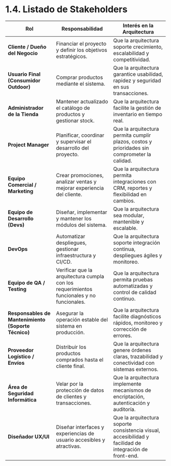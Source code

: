 # 1.4. Listado de Stakeholders

| **Rol**                                             | **Responsabilidad**                                                                       | **Interés en la Arquitectura**                                                                          |
| --------------------------------------------------- | ----------------------------------------------------------------------------------------- | ------------------------------------------------------------------------------------------------------- |
| **Cliente / Dueño del Negocio**                     | Financiar el proyecto y definir los objetivos estratégicos.                               | Que la arquitectura soporte crecimiento, escalabilidad y competitividad.                                |
| **Usuario Final (Consumidor Outdoor)**              | Comprar productos mediante el sistema.                                                    | Que la arquitectura garantice usabilidad, rapidez y seguridad en sus transacciones.                     |
| **Administrador de la Tienda**                      | Mantener actualizado el catálogo de productos y gestionar stock.                          | Que la arquitectura facilite la gestión de inventario en tiempo real.                                   |
| **Project Manager**                                 | Planificar, coordinar y supervisar el desarrollo del proyecto.                            | Que la arquitectura permita cumplir plazos, costos y prioridades sin comprometer la calidad.            |
| **Equipo Comercial / Marketing**                    | Crear promociones, analizar ventas y mejorar experiencia del cliente.                     | Que la arquitectura permita integraciones con CRM, reportes y flexibilidad en cambios.                  |
| **Equipo de Desarrollo (Devs)**                     | Diseñar, implementar y mantener los módulos del sistema.                                  | Que la arquitectura sea modular, mantenible y escalable.                                                |
| **DevOps**                                          | Automatizar despliegues, gestionar infraestructura y CI/CD.                               | Que la arquitectura soporte integración continua, despliegues ágiles y monitoreo.                       |
| **Equipo de QA / Testing**                          | Verificar que la arquitectura cumpla con los requerimientos funcionales y no funcionales. | Que la arquitectura permita pruebas automatizadas y control de calidad continuo.                        |
| **Responsables de Mantenimiento (Soporte Técnico)** | Asegurar la operación estable del sistema en producción.                                  | Que la arquitectura facilite diagnósticos rápidos, monitoreo y corrección de errores.                   |
| **Proveedor Logístico / Envíos**                    | Distribuir los productos comprados hasta el cliente final.                                | Que la arquitectura genere órdenes claras, trazabilidad y conectividad con sistemas externos.           |
| **Área de Seguridad Informática**                   | Velar por la protección de datos de clientes y transacciones.                             | Que la arquitectura implemente mecanismos de encriptación, autenticación y auditoría.                   |
| **Diseñador UX/UI**                                 | Diseñar interfaces y experiencias de usuario accesibles y atractivas.                     | Que la arquitectura soporte consistencia visual, accesibilidad y facilidad de integración de front-end. |
